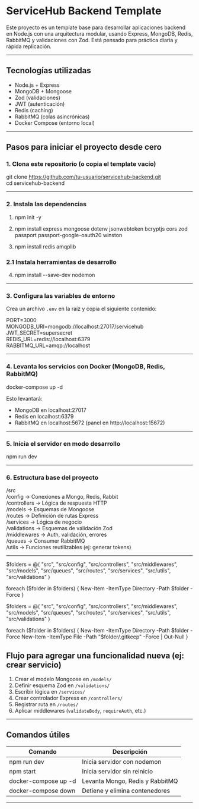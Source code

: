 # ServiceHub Backend Template

Este proyecto es un template base para desarrollar aplicaciones backend en Node.js con una arquitectura modular, usando Express, MongoDB, Redis, RabbitMQ y validaciones con Zod. Está pensado para práctica diaria y rápida replicación.

---

## Tecnologías utilizadas

- Node.js + Express
- MongoDB + Mongoose
- Zod (validaciones)
- JWT (autenticación)
- Redis (caching)
- RabbitMQ (colas asincrónicas)
- Docker Compose (entorno local)

---

## Pasos para iniciar el proyecto desde cero

### 1. Clona este repositorio (o copia el template vacío)

git clone https://github.com/tu-usuario/servicehub-backend.git  
cd servicehub-backend

---

### 2. Instala las dependencias

1. npm init -y

2. npm install express mongoose dotenv jsonwebtoken bcryptjs cors zod passport passport-google-oauth20 winston
3. npm install redis amqplib

### 2.1 Instala herramientas de desarrollo

4. npm install --save-dev nodemon

---

### 3. Configura las variables de entorno

Crea un archivo `.env` en la raíz y copia el siguiente contenido:

PORT=3000  
MONGODB_URI=mongodb://localhost:27017/servicehub  
JWT_SECRET=supersecret  
REDIS_URL=redis://localhost:6379  
RABBITMQ_URL=amqp://localhost

---

### 4. Levanta los servicios con Docker (MongoDB, Redis, RabbitMQ)

docker-compose up -d

Esto levantará:
- MongoDB en localhost:27017
- Redis en localhost:6379
- RabbitMQ en localhost:5672 (panel en http://localhost:15672)

---

### 5. Inicia el servidor en modo desarrollo

npm run dev

---

### 6. Estructura base del proyecto

/src  
  /config         → Conexiones a Mongo, Redis, Rabbit  
  /controllers    → Lógica de respuesta HTTP  
  /models         → Esquemas de Mongoose  
  /routes         → Definición de rutas Express  
  /services       → Lógica de negocio  
  /validations    → Esquemas de validación Zod  
  /middlewares    → Auth, validación, errores  
  /queues         → Consumer RabbitMQ  
  /utils          → Funciones reutilizables (ej: generar tokens)  

---

$folders = @(
  "src",
  "src/config",
  "src/controllers",
  "src/middlewares",
  "src/models",
  "src/queues",
  "src/routes",
  "src/services",
  "src/utils",
  "src/validations"
)

foreach ($folder in $folders) {
  New-Item -ItemType Directory -Path $folder -Force
}


$folders = @(
  "src",
  "src/config",
  "src/controllers",
  "src/middlewares",
  "src/models",
  "src/queues",
  "src/routes",
  "src/services",
  "src/utils",
  "src/validations"
)

foreach ($folder in $folders) {
  New-Item -ItemType Directory -Path $folder -Force
  New-Item -ItemType File -Path "$folder/.gitkeep" -Force | Out-Null
}

## Flujo para agregar una funcionalidad nueva (ej: crear servicio)

1. Crear el modelo Mongoose en `/models/`
2. Definir esquema Zod en `/validations/`
3. Escribir lógica en `/services/`
4. Crear controlador Express en `/controllers/`
5. Registrar ruta en `/routes/`
6. Aplicar middlewares (`validateBody`, `requireAuth`, etc.)

---

## Comandos útiles

Comando                | Descripción                        
----------------------|------------------------------------
npm run dev           | Inicia servidor con nodemon         
npm start             | Inicia servidor sin reinicio        
docker-compose up -d  | Levanta Mongo, Redis y RabbitMQ     
docker-compose down   | Detiene y elimina contenedores      

---
